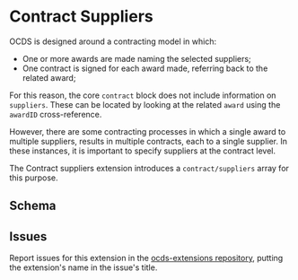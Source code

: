 # Contract Suppliers

OCDS is designed around a contracting model in which:

* One or more awards are made naming the selected suppliers;
* One contract is signed for each award made, referring back to the related award;

For this reason, the core ```contract``` block does not include information on ```suppliers```. These can be located by looking at the related ```award``` using the ```awardID``` cross-reference.

However, there are some contracting processes in which a single award to multiple suppliers, results in multiple contracts, each to a single supplier. In these instances, it is important to specify suppliers at the contract level.

The Contract suppliers extension introduces a ```contract/suppliers``` array for this purpose.

## Schema

## Issues

Report issues for this extension in the [ocds-extensions repository](https://github.com/open-contracting/ocds-extensions/issues), putting the extension's name in the issue's title.
